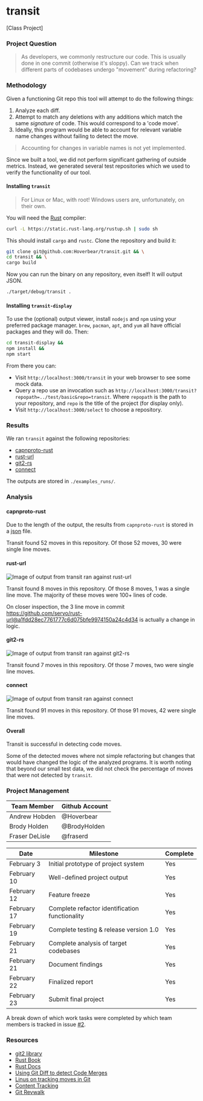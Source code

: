 # transit

[Class Project]

### Project Question

> As developers, we commonly restructure our code. This is usually done in one commit (otherwise it's sloppy). Can we track when different parts of codebases undergo "movement" during refactoring?

### Methodology

Given a functioning Git repo this tool will attempt to do the following things:

1. Analyze each diff.
2. Attempt to match any deletions with any additions which match the same *signature* of code. This would correspond to a 'code move'.
3. Ideally, this program would be able to account for relevant variable name changes without failing to detect the move.

> Accounting for changes in variable names is not yet implemented.

Since we built a tool, we did not perform significant gathering of outside metrics. Instead, we generated several test repositories which we used to verify the functionality of our tool.

#### Installing `transit`

> For Linux or Mac, with root! Windows users are, unfortunately, on their own.

You will need the [Rust](http://rust-lang.org/) compiler:

```bash
curl -L https://static.rust-lang.org/rustup.sh | sudo sh
```

This should install `cargo` and `rustc`. Clone the repository and build it:

```bash
git clone git@github.com:Hoverbear/transit.git && \
cd transit && \
cargo build
```

Now you can run the binary on any repository, even itself! It will output JSON.

```bash
./target/debug/transit .
```

#### Installing `transit-display`

To use the (optional) output viewer, install `nodejs` and `npm` using your preferred package manager. `brew`, `pacman`, `apt`, and `yum` all have official packages and they will do. Then:

```bash
cd transit-display &&
npm install &&
npm start
```

From there you can:

* Visit `http://localhost:3000/transit` in your web browser to see some mock data.
* Query a repo use an invocation such as `http://localhost:3000/transit?repopath=../test/basic&repo=transit`. Where `repopath` is the path to your repository, and `repo` is the title of the project (for display only).
* Visit `http://localhost:3000/select` to choose a repository.

### Results

We ran `transit` against the following repositories:

* [capnproto-rust](https://github.com/dwrensha/capnproto-rust)
* [rust-url](https://github.com/servo/rust-url)
* [git2-rs](https://github.com/alexcrichton/git2-rs/)
* [connect](https://github.com/senchalabs/connect)

The outputs are stored in `./examples_runs/`.

### Analysis

#### capnproto-rust

Due to the length of the output, the results from `capnproto-rust` is stored in a [json](https://github.com/Hoverbear/transit/blob/f4c33e652510310607032da7b28af0741e739b7f/example_runs/capn-proto.json) file.

Transit found 52 moves in this repository. Of those 52 moves, 30 were single line moves.

#### rust-url

![Image of output from transit ran against rust-url](https://github.com/Hoverbear/transit/blob/f4c33e652510310607032da7b28af0741e739b7f/example_runs/rust-url.png)

Transit found 8 moves in this repository. Of those 8 moves, 1 was a single line move. The majority of these moves were 100+ lines of code.

On closer inspection, the 3 line move in commit https://github.com/servo/rust-url@a1fdd28ec7761777c6d075bfe9974150a24c4d34 is actually a change in logic.

#### git2-rs

![Image of output from transit ran against git2-rs](https://github.com/Hoverbear/transit/blob/f4c33e652510310607032da7b28af0741e739b7f/example_runs/git2-rs.png)

Transit found 7 moves in this repository. Of those 7 moves, two were single line moves.

#### connect

![Image of output from transit ran against connect](https://github.com/Hoverbear/transit/blob/f4c33e652510310607032da7b28af0741e739b7f/example_runs/connect.png)

Transit found 91 moves in this repository. Of those 91 moves, 42 were single line moves.

#### Overall

Transit is successful in detecting code moves.

Some of the detected moves where not simple refactoring but changes that would have changed the logic of the analyzed programs. It is worth noting that beyond our small test data, we did not check the percentage of moves that were not detected by `transit`.

### Project Management

Team Member | Github Account
----------- | --------------
Andrew Hobden | @Hoverbear
Brody Holden | @BrodyHolden
Fraser DeLisle | @fraserd

Date | Milestone | Complete
----------- | ------------- | -----
February 3 | Initial prototype of project system | Yes
February 10 | Well-defined project output | Yes
February 12 | Feature freeze | Yes
February 17 | Complete refactor identification functionality | Yes
February 19 | Complete testing & release version 1.0 | Yes
February 21 | Complete analysis of target codebases | Yes
February 21 | Document findings | Yes
February 22 | Finalized report | Yes
February 23 | Submit final project | Yes

A break down of which work tasks were completed by which team members is tracked in issue [#2](https://github.com/Hoverbear/transit/issues/2).

### Resources

* [git2 library](http://alexcrichton.com/git2-rs/git2/index.html)
* [Rust Book](http://doc.rust-lang.org/book/)
* [Rust Docs](http://doc.rust-lang.org/std/index.html)
* [Using Git Diff to detect Code Merges](http://stackoverflow.com/a/12805390)
* [Linus on tracking moves in Git](http://article.gmane.org/gmane.comp.version-control.git/217)
* [Content Tracking](https://gitster.livejournal.com/35628.html)
* [Git Revwalk](http://ben.straub.cc/2013/10/02/revwalk/)
